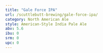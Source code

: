 ```yaml
---
title: "Gale Force IPA"
url: /scuttlebutt-brewing/gale-force-ipa/
category: North American Ale
style: American-Style India Pale Ale
abv: 5.6
ibu: 0
srm: 0
upc: 0
---
```


